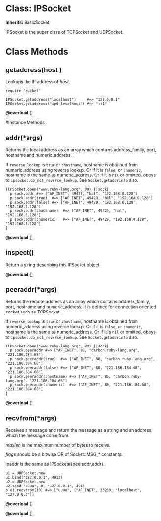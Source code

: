 # Class: IPSocket
**Inherits:** BasicSocket
    

IPSocket is the super class of TCPSocket and UDPSocket.


# Class Methods
## getaddress(host ) [](#method-c-getaddress)
Lookups the IP address of *host*.

    require 'socket'

    IPSocket.getaddress("localhost")     #=> "127.0.0.1"
    IPSocket.getaddress("ip6-localhost") #=> "::1"
**@overload** [] 


#Instance Methods
## addr(*args) [](#method-i-addr)
Returns the local address as an array which contains address_family, port,
hostname and numeric_address.

If `reverse_lookup` is `true` or `:hostname`, hostname is obtained from
numeric_address using reverse lookup. Or if it is `false`, or `:numeric`,
hostname is the same as numeric_address. Or if it is `nil` or omitted, obeys
to `ipsocket.do_not_reverse_lookup`. See `Socket.getaddrinfo` also.

    TCPSocket.open("www.ruby-lang.org", 80) {|sock|
      p sock.addr #=> ["AF_INET", 49429, "hal", "192.168.0.128"]
      p sock.addr(true)  #=> ["AF_INET", 49429, "hal", "192.168.0.128"]
      p sock.addr(false) #=> ["AF_INET", 49429, "192.168.0.128", "192.168.0.128"]
      p sock.addr(:hostname)  #=> ["AF_INET", 49429, "hal", "192.168.0.128"]
      p sock.addr(:numeric)   #=> ["AF_INET", 49429, "192.168.0.128", "192.168.0.128"]
    }

**@overload** [] 

## inspect() [](#method-i-inspect)
Return a string describing this IPSocket object.

**@overload** [] 

## peeraddr(*args) [](#method-i-peeraddr)
Returns the remote address as an array which contains address_family, port,
hostname and numeric_address. It is defined for connection oriented socket
such as TCPSocket.

If `reverse_lookup` is `true` or `:hostname`, hostname is obtained from
numeric_address using reverse lookup. Or if it is `false`, or `:numeric`,
hostname is the same as numeric_address. Or if it is `nil` or omitted, obeys
to `ipsocket.do_not_reverse_lookup`. See `Socket.getaddrinfo` also.

    TCPSocket.open("www.ruby-lang.org", 80) {|sock|
      p sock.peeraddr #=> ["AF_INET", 80, "carbon.ruby-lang.org", "221.186.184.68"]
      p sock.peeraddr(true)  #=> ["AF_INET", 80, "carbon.ruby-lang.org", "221.186.184.68"]
      p sock.peeraddr(false) #=> ["AF_INET", 80, "221.186.184.68", "221.186.184.68"]
      p sock.peeraddr(:hostname) #=> ["AF_INET", 80, "carbon.ruby-lang.org", "221.186.184.68"]
      p sock.peeraddr(:numeric)  #=> ["AF_INET", 80, "221.186.184.68", "221.186.184.68"]
    }

**@overload** [] 

## recvfrom(*args) [](#method-i-recvfrom)
Receives a message and return the message as a string and an address which the
message come from.

*maxlen* is the maximum number of bytes to receive.

*flags* should be a bitwise OR of Socket::MSG_* constants.

ipaddr is the same as IPSocket#{peeraddr,addr}.

    u1 = UDPSocket.new
    u1.bind("127.0.0.1", 4913)
    u2 = UDPSocket.new
    u2.send "uuuu", 0, "127.0.0.1", 4913
    p u1.recvfrom(10) #=> ["uuuu", ["AF_INET", 33230, "localhost", "127.0.0.1"]]

**@overload** [] 

**@overload** [] 

